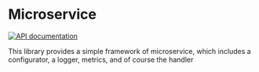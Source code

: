 # Microservice

[![API documentation](https://godoc.org/github.com/claygod/temp/microservice-doc?status.svg)](https://godoc.org/github.com/claygod/temp/microservice-doc)

This library provides a simple framework of microservice, which includes a configurator, a logger, metrics, and of course the handler
